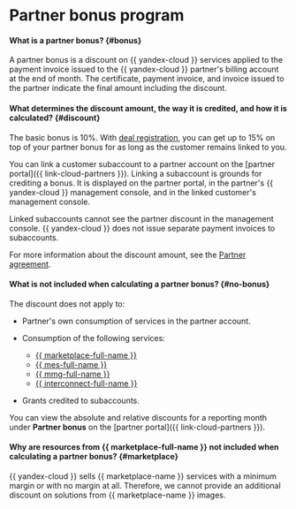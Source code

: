 # Partner bonus program

#### What is a partner bonus? {#bonus}

A partner bonus is a discount on {{ yandex-cloud }} services applied to the payment invoice issued to the {{ yandex-cloud }} partner's billing account at the end of month. The certificate, payment invoice, and invoice issued to the partner indicate the final amount including the discount.

#### What determines the discount amount, the way it is credited, and how it is calculated? {#discount}

The basic bonus is 10%. With [deal registration](../../partner/program/var-tools.md#deal-reg), you can get up to 15% on top of your partner bonus for as long as the customer remains linked to you.

You can link a customer subaccount to a partner account on the [partner portal]({{ link-cloud-partners }}). Linking a subaccount is grounds for crediting a bonus. It is displayed on the partner portal, in the partner's {{ yandex-cloud }} management console, and in the linked customer's management console.

Linked subaccounts cannot see the partner discount in the management console. {{ yandex-cloud }} does not issue separate payment invoices to subaccounts.

For more information about the discount amount, see the [Partner agreement](https://yandex.ru/legal/cloud_grant/?lang=ru).

#### What is not included when calculating a partner bonus? {#no-bonus}

The discount does not apply to:

* Partner's own consumption of services in the partner account.
* Consumption of the following services:

  * [{{ marketplace-full-name }}](/marketplace)
  * [{{ mes-full-name }}](../../managed-elasticsearch/)
  * [{{ mmg-full-name }}](../../storedoc/)
  * [{{ interconnect-full-name }}](../../interconnect/)

* Grants credited to subaccounts.

You can view the absolute and relative discounts for a reporting month under **Partner bonus** on the [partner portal]({{ link-cloud-partners }}).

#### Why are resources from {{ marketplace-full-name }} not included when calculating a partner bonus? {#marketplace}

{{ yandex-cloud }} sells {{ marketplace-name }} services with a minimum margin or with no margin at all. Therefore, we cannot provide an additional discount on solutions from {{ marketplace-name }} images.
